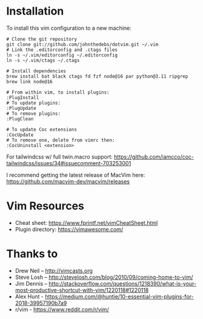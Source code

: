 Installation
============

To install this vim configuration to a new machine:

    # Clone the git repository
    git clone git://github.com/johnthedebs/dotvim.git ~/.vim
    # Link the .editorconfig and .ctags files
    ln -s ~/.vim/editorconfig ~/.editorconfig
    ln -s ~/.vim/ctags ~/.ctags

    # Install dependencies
    brew install bat black ctags fd fzf node@16 par python@3.11 ripgrep
    brew link node@16

    # From within vim, to install plugins:
    :PlugInstall
    # To update plugins:
    :PlugUpdate
    # To remove plugins:
    :PlugClean

    # To update Coc extensions
    :CocUpdate
    # To remove one, delete from vimrc then:
    :CocUninstall <extension>


For tailwindcss w/ full twin.macro support:
https://github.com/iamcco/coc-tailwindcss/issues/34#issuecomment-703253001

I recommend getting the latest release of MacVim here:
https://github.com/macvim-dev/macvim/releases


Vim Resources
=============

* Cheat sheet: https://www.fprintf.net/vimCheatSheet.html
* Plugin directory: https://vimawesome.com/


Thanks to
=========

* Drew Neil – http://vimcasts.org
* Steve Losh – http://stevelosh.com/blog/2010/09/coming-home-to-vim/
* Jim Dennis – http://stackoverflow.com/questions/1218390/what-is-your-most-productive-shortcut-with-vim/1220118#1220118
* Alex Hunt - https://medium.com/@huntie/10-essential-vim-plugins-for-2018-39957190b7a9
* r/vim - https://www.reddit.com/r/vim/
